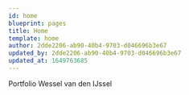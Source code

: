 ```yaml
---
id: home
blueprint: pages
title: Home
template: home
author: 2dde2206-ab90-40b4-9703-d046696b3e67
updated_by: 2dde2206-ab90-40b4-9703-d046696b3e67
updated_at: 1649763685
---
```

Portfolio Wessel van den IJssel